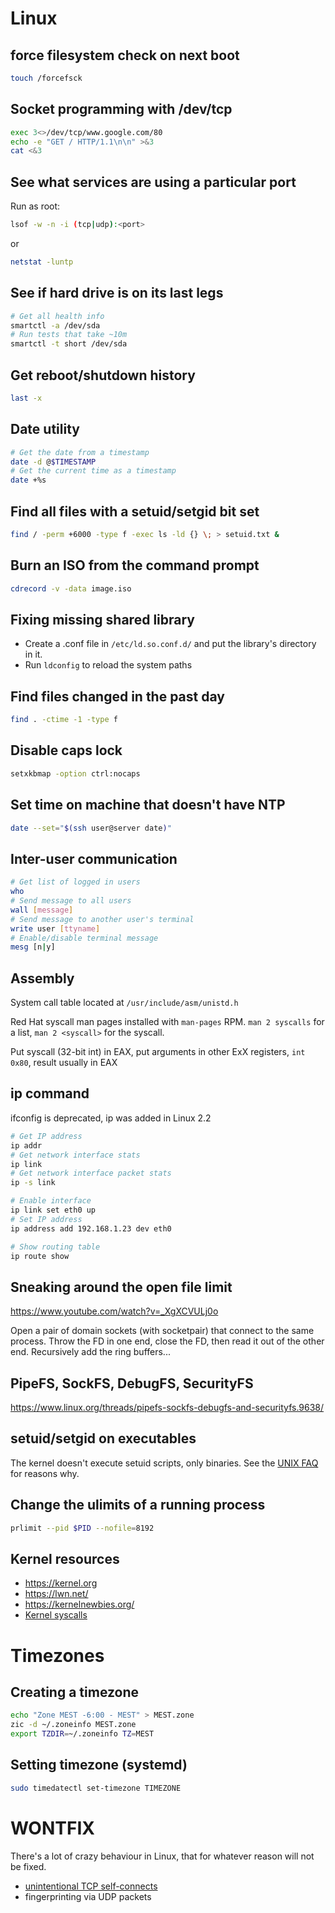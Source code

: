 # Linux

## force filesystem check on next boot

```bash
touch /forcefsck
```

## Socket programming with /dev/tcp

```bash
exec 3<>/dev/tcp/www.google.com/80
echo -e "GET / HTTP/1.1\n\n" >&3
cat <&3
```

## See what services are using a particular port
Run as root:

```bash
lsof -w -n -i (tcp|udp):<port>
```

or

```bash
netstat -luntp
```

## See if hard drive is on its last legs

```bash
# Get all health info
smartctl -a /dev/sda
# Run tests that take ~10m
smartctl -t short /dev/sda
```

## Get reboot/shutdown history

```bash
last -x
```

## Date utility

```bash
# Get the date from a timestamp
date -d @$TIMESTAMP
# Get the current time as a timestamp
date +%s
```

## Find all files with a setuid/setgid bit set

```bash
find / -perm +6000 -type f -exec ls -ld {} \; > setuid.txt &
```

## Burn an ISO from the command prompt

```bash
cdrecord -v -data image.iso
```

## Fixing missing shared library

- Create a .conf file in `/etc/ld.so.conf.d/` and put the library's directory in it.
- Run `ldconfig` to reload the system paths

## Find files changed in the past day

```bash
find . -ctime -1 -type f
```

## Disable caps lock

```bash
setxkbmap -option ctrl:nocaps
```

## Set time on machine that doesn't have NTP

```bash
date --set="$(ssh user@server date)"
```

## Inter-user communication

```bash
# Get list of logged in users
who
# Send message to all users
wall [message]
# Send message to another user's terminal
write user [ttyname]
# Enable/disable terminal message
mesg [n|y]
```

## Assembly

System call table located at `/usr/include/asm/unistd.h`

Red Hat syscall man pages installed with ``man-pages`` RPM. ``man 2 syscalls`` for a list, ``man 2 <syscall>`` for the syscall.

Put syscall (32-bit int) in EAX, put arguments in other ExX registers, `int 0x80`, result usually in EAX

## ip command

ifconfig is deprecated, ip was added in Linux 2.2

```bash
# Get IP address
ip addr
# Get network interface stats
ip link
# Get network interface packet stats
ip -s link

# Enable interface
ip link set eth0 up
# Set IP address
ip address add 192.168.1.23 dev eth0

# Show routing table
ip route show
```

## Sneaking around the open file limit
<https://www.youtube.com/watch?v=_XgXCVULj0o>

Open a pair of domain sockets (with socketpair) that connect to the same
process. Throw the FD in one end, close the FD, then read it out of the other
end. Recursively add the ring buffers...

## PipeFS, SockFS, DebugFS, SecurityFS
<https://www.linux.org/threads/pipefs-sockfs-debugfs-and-securityfs.9638/>

## setuid/setgid on executables

The kernel doesn't execute setuid scripts, only binaries. See the [UNIX
FAQ](http://www.faqs.org/faqs/unix-faq/faq/part4/section-7.html) for reasons
why.

## Change the ulimits of a running process

```bash
prlimit --pid $PID --nofile=8192
```

## Kernel resources

- <https://kernel.org>
- <https://lwn.net/>
- <https://kernelnewbies.org/>
- [Kernel syscalls](https://syscalls.kernelgrok.com/)


# Timezones

## Creating a timezone

```bash
echo "Zone MEST -6:00 - MEST" > MEST.zone
zic -d ~/.zoneinfo MEST.zone
export TZDIR=~/.zoneinfo TZ=MEST
```

## Setting timezone (systemd)

```bash
sudo timedatectl set-timezone TIMEZONE
```



# WONTFIX

There's a lot of crazy behaviour in Linux, that for whatever reason will not be fixed.

- [unintentional TCP self-connects](http://lkml.iu.edu/hypermail/linux/kernel/9909.3/0510.html)
- fingerprinting via UDP packets
